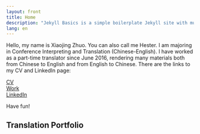 ```yaml
---
layout: front
title: Home
description: "Jekyll Basics is a simple boilerplate Jekyll site with multilingual support."
lang: en
---
```


Hello, my name is Xiaojing Zhuo. You can also call me Hester. I am majoring in Conference Interpreting and Translation (Chinese-English). I have worked as a part-time translator since June 2016, rendering many materials both from Chinese to English and from English to Chinese. There are the links to my CV and LinkedIn page:

[CV](http://https://hester-tso.github.io/assets/doc/CV.pdf)   
[Work](https://www.anglia.ac.uk/people/krisztian-hofstadter)   
[LinkedIn](https://www.linkedin.com/in/%E6%99%93%E5%A9%A7%EF%BC%88hester%EF%BC%89-%E5%8D%93-b51176132/)

Have fun!

## Translation Portfolio
